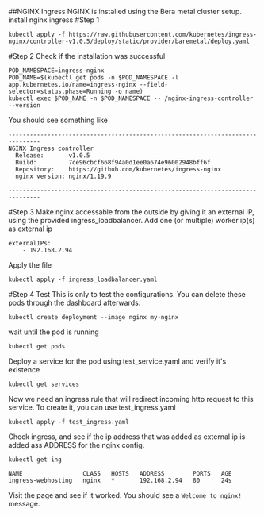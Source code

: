 ##NGINX Ingress
NGINX is installed using the Bera metal cluster setup.
install nginx ingress
#Step 1
```
kubectl apply -f https://raw.githubusercontent.com/kubernetes/ingress-nginx/controller-v1.0.5/deploy/static/provider/baremetal/deploy.yaml
```
#Step 2
Check if the installation was successful
```
POD_NAMESPACE=ingress-nginx
POD_NAME=$(kubectl get pods -n $POD_NAMESPACE -l app.kubernetes.io/name=ingress-nginx --field-selector=status.phase=Running -o name)
kubectl exec $POD_NAME -n $POD_NAMESPACE -- /nginx-ingress-controller --version
```
You should see something like 
```
-------------------------------------------------------------------------------
NGINX Ingress controller
  Release:       v1.0.5
  Build:         7ce96cbcf668f94a0d1ee0a674e96002948bff6f
  Repository:    https://github.com/kubernetes/ingress-nginx
  nginx version: nginx/1.19.9

-------------------------------------------------------------------------------
```
#Step 3
Make nginx accessable from the outside by giving it an external IP, using the provided ingress_loadbalancer.
Add one (or multiple) worker ip(s) as external ip
```
externalIPs:
    - 192.168.2.94
```
Apply the file
```
kubectl apply -f ingress_loadbalancer.yaml
```
#Step 4 Test
This is only to test the configurations. You can delete these pods through the dashboard afterwards.
```
kubectl create deployment --image nginx my-nginx
```
wait until the pod is running
```
kubectl get pods
```
Deploy a service for the pod using test_service.yaml and verify it's existence
```
kubectl get services
```
Now we need an ingress rule that will redirect incoming http request to this service.
To create it, you can use test_ingress.yaml
```
kubectl apply -f test_ingress.yaml
```
Check ingress, and see if the ip address that was added as external ip is added ass ADDRESS for the nginx config.
```
kubectl get ing
```
```
NAME                 CLASS   HOSTS   ADDRESS        PORTS   AGE
ingress-webhosting   nginx   *       192.168.2.94   80      24s
```
Visit the page and see if it worked. You should see a `Welcome to nginx!` message.